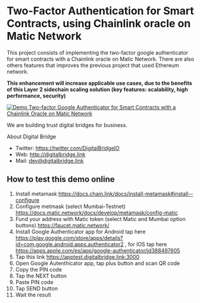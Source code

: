 # Two-Factor Authentication for Smart Contracts, using Chainlink oracle on Matic Network

This project consists of implementing the two-factor google authenticator for smart contracts with a Chainlink oracle on Matic Network. There are also others features that improves the previous project that used Ethereum network.

**This enhancement will increase applicable use cases, due to the benefits of this Layer 2 sidechain scaling solution (key features: scalability, high performance, security)**

[![Demo Two-factor Google Authenticator for Smart Contracts with a Chainlink Oracle on Matic Network](https://img.youtube.com/vi/GjcK_L5J0DQ/0.jpg)](https://www.youtube.com/watch?v=GjcK_L5J0DQ "Demo Two-factor Google Authenticator for Smart Contracts with a Chainlink Oracle on Matic Network")

We are building trust digital bridges for business.

About Digital Bridge
- Twitter: https://twitter.com/DigitalBridgeIO
- Web: http://digitalbridge.link
- Mail: dev@digitalbridge.link

## How to test this demo online
 1. Install metamask https://docs.chain.link/docs/install-metamask#install--configure
 2. Configure metmask (select Mumbai-Testnet) https://docs.matic.network/docs/develop/metamask/config-matic
 3. Fund your address with Matic token (select Matic and Mumbai option buttons) https://faucet.matic.network/
 4. Install Google Authenticator app for Android tap here https://play.google.com/store/apps/details?id=com.google.android.apps.authenticator2 , for IOS tap here https://apps.apple.com/es/app/google-authenticator/id388497605
 5. Tap this link https://apptest.digitalbridge.link:3000
 6. Open Google Autenthicator app, tap plus button and scan QR code
 7. Copy the PIN code
 8. Tap the NEXT button 
 9. Paste PIN code 
 10. Tap SEND button
 11. Wait the result
